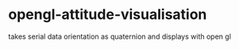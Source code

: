# opengl-attitude-visualisation
takes serial data orientation as quaternion and displays with open gl
